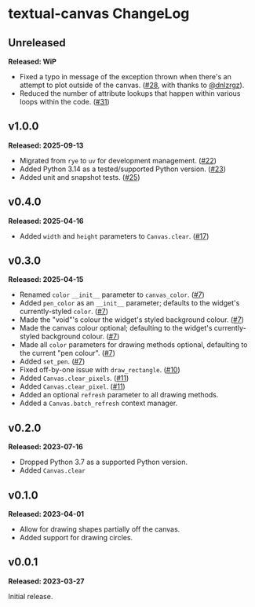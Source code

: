 # textual-canvas ChangeLog

## Unreleased

**Released: WiP**

- Fixed a typo in message of the exception thrown when there's an attempt to
  plot outside of the canvas.
  ([#28](https://github.com/davep/textual-canvas/pull/28), with thanks to
  [@dnlzrgz](https://github.com/dnlzrgz)).
- Reduced the number of attribute lookups that happen within various loops
  within the code. ([#31](https://github.com/davep/textual-canvas/pull/31))

## v1.0.0

**Released: 2025-09-13**

- Migrated from `rye` to `uv` for development management.
  ([#22](https://github.com/davep/textual-canvas/pull/22))
- Added Python 3.14 as a tested/supported Python version.
  ([#23](https://github.com/davep/textual-canvas/pull/23))
- Added unit and snapshot tests.
  ([#25](https://github.com/davep/textual-canvas/pull/25))

## v0.4.0

**Released: 2025-04-16**

- Added `width` and `height` parameters to `Canvas.clear`.
  ([#17](https://github.com/davep/textual-canvas/pull/17))

## v0.3.0

**Released: 2025-04-15**

- Renamed `color` `__init__` parameter to `canvas_color`.
  ([#7](https://github.com/davep/textual-canvas/pull/7))
- Added `pen_color` as an `__init__` parameter; defaults to the widget's
  currently-styled `color`.
  ([#7](https://github.com/davep/textual-canvas/pull/7))
- Made the "void"'s colour the widget's styled background colour.
  ([#7](https://github.com/davep/textual-canvas/pull/7))
- Made the canvas colour optional; defaulting to the widget's
  currently-styled background colour.
  ([#7](https://github.com/davep/textual-canvas/pull/7))
- Made all `color` parameters for drawing methods optional, defaulting to
  the current "pen colour". ([#7](https://github.com/davep/textual-canvas/pull/7))
- Added `set_pen`. ([#7](https://github.com/davep/textual-canvas/pull/7))
- Fixed off-by-one issue with `draw_rectangle`.
  ([#10](https://github.com/davep/textual-canvas/pull/10))
- Added `Canvas.clear_pixels`.
  ([#11](https://github.com/davep/textual-canvas/pull/11))
- Added `Canvas.clear_pixel`.
  ([#11](https://github.com/davep/textual-canvas/pull/11))
- Added an optional `refresh` parameter to all drawing methods.
- Added a `Canvas.batch_refresh` context manager.

## v0.2.0

**Released: 2023-07-16**

- Dropped Python 3.7 as a supported Python version.
- Added `Canvas.clear`

## v0.1.0

**Released: 2023-04-01**

- Allow for drawing shapes partially off the canvas.
- Added support for drawing circles.

## v0.0.1

**Released: 2023-03-27**

Initial release.

[//]: # (ChangeLog.md ends here)
